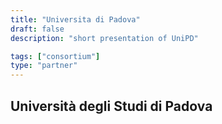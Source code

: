 ```yaml
---
title: "Universita di Padova"
draft: false
description: "short presentation of UniPD"

tags: ["consortium"]
type: "partner" 
---
```


## Università degli Studi di Padova
